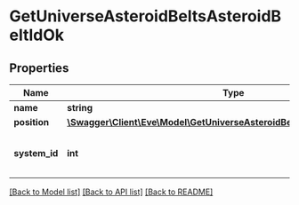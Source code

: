 # GetUniverseAsteroidBeltsAsteroidBeltIdOk

## Properties
Name | Type | Description | Notes
------------ | ------------- | ------------- | -------------
**name** | **string** | name string | 
**position** | [**\Swagger\Client\Eve\Model\GetUniverseAsteroidBeltsAsteroidBeltIdPosition**](GetUniverseAsteroidBeltsAsteroidBeltIdPosition.md) |  | 
**system_id** | **int** | The solar system this asteroid belt is in | 

[[Back to Model list]](../README.md#documentation-for-models) [[Back to API list]](../README.md#documentation-for-api-endpoints) [[Back to README]](../README.md)


